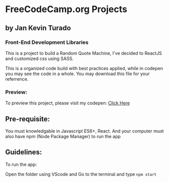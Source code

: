 # FreeCodeCamp.org Projects

## by Jan Kevin Turado

### Front-End Development Libraries

This is a project to build a Random Quote Machine, I've decided to ReactJS and customized css using SASS.

This is a organized code build with best practices applied, while in codepen you may see the code in a whole.
You may download this file for your referrence.

### Preview:

To preview this project, please visit my codepen:
<a href="https://codepen.io/jkevinturado/full/jOBzZpr" target="_blank">Click Here</a>


## Pre-requisite:

You must knowledgable in Javascript ES6+, React. And your computer must also have npm (Node Package Manager) to run the app

## Guidelines:

To run the app:

Open the folder using VScode and Go to the terminal and type `npm start`
